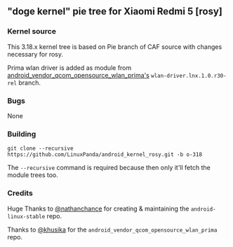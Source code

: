 ## "doge kernel" pie tree for Xiaomi Redmi 5 [rosy]

### Kernel source
This 3.18.x kernel tree is based on Pie branch of CAF source with changes necessary for rosy.

Prima wlan driver is added as module from [android_vendor_qcom_opensource_wlan_prima's](https://github.com/khusika/android_vendor_qcom_opensource_wlan_prima) `wlan-driver.lnx.1.0.r30-rel` branch.

### Bugs
None

### Building
`git clone --recursive https://github.com/LinuxPanda/android_kernel_rosy.git -b o-318`

The `--recursive` command is required because then only it'll fetch the module trees too.

### Credits
Huge Thanks to [@nathanchance](https://github.com/nathanchance) for creating & maintaining the `android-linux-stable` repo.

Thanks to [@khusika](https://github.com/khusika) for the `android_vendor_qcom_opensource_wlan_prima` repo.

